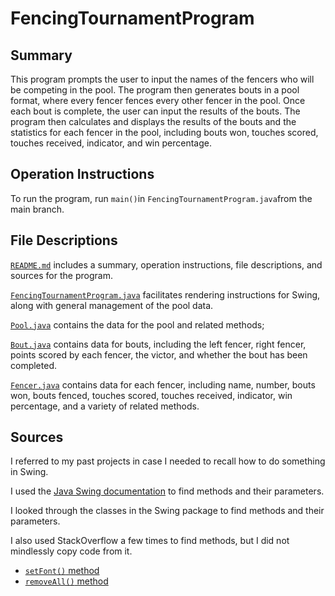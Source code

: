 # FencingTournamentProgram

## Summary
This program prompts the user to input the names of the fencers who will be competing in the pool. The program then generates bouts in a pool format, where every fencer fences every other fencer in the pool. Once each bout is complete, the user can input the results of the bouts. The program then calculates and displays the results of the bouts and the statistics for each fencer in the pool, including bouts won, touches scored, touches received, indicator, and win percentage.

## Operation Instructions
To run the program, run `main()`in `FencingTournamentProgram.java`from the main branch.

## File Descriptions
[`README.md`](https://github.com/Reevak05/FencingTournamentProgram/blob/main/README.md) includes a summary, operation instructions, file descriptions, and sources for the program. 

[`FencingTournamentProgram.java`](https://github.com/Reevak05/FencingTournamentProgram/blob/main/src/main/java/FencingTournamentProgram.java) facilitates rendering instructions for Swing, along with general management of the pool data.

[`Pool.java`](https://github.com/Reevak05/FencingTournamentProgram/blob/main/src/main/java/Pool.java) contains the data for the pool and related methods;

[`Bout.java`](https://github.com/Reevak05/FencingTournamentProgram/blob/main/src/main/java/Bout.java) contains data for bouts, including the left fencer, right fencer, points scored by each fencer, the victor, and whether the bout has been completed.

[`Fencer.java`](https://github.com/Reevak05/FencingTournamentProgram/blob/main/src/main/java/Fencer.java) contains data for each fencer, including name, number, bouts won, bouts fenced, touches scored, touches received, indicator, win percentage, and a variety of related methods.

## Sources
I referred to my past projects in case I needed to recall how to do something in Swing.

I used the [Java Swing documentation](https://docs.oracle.com/javase/7/docs/api/javax/swing/package-summary.html) to find methods and their parameters.

I looked through the classes in the Swing package to find methods and their parameters.

I also used StackOverflow a few times to find methods, but I did not mindlessly copy code from it.
* [`setFont()` method](https://stackoverflow.com/questions/22847148/java-text-formatting-bold)
* [`removeAll()` method](https://stackoverflow.com/questions/16869812/how-to-remove-all-children-components-of-a-container)

